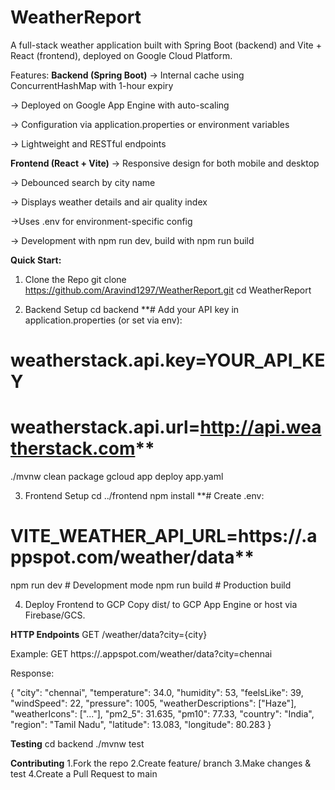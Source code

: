 # WeatherReport
A full-stack weather application built with Spring Boot (backend) and Vite + React (frontend), deployed on Google Cloud Platform.

Features:
**Backend (Spring Boot)**
-> Internal cache using ConcurrentHashMap with 1-hour expiry

-> Deployed on Google App Engine with auto-scaling

-> Configuration via application.properties or environment variables

-> Lightweight and RESTful endpoints

**Frontend (React + Vite)**
-> Responsive design for both mobile and desktop

-> Debounced search by city name

-> Displays weather details and air quality index

->Uses .env for environment-specific config

-> Development with npm run dev, build with npm run build


**Quick Start:**

1. Clone the Repo
   git clone https://github.com/Aravind1297/WeatherReport.git
   cd WeatherReport

2. Backend Setup
   cd backend
  **# Add your API key in application.properties (or set via env):
  # weatherstack.api.key=YOUR_API_KEY
  # weatherstack.api.url=http://api.weatherstack.com**
  ./mvnw clean package
  gcloud app deploy app.yaml

3. Frontend Setup
   cd ../frontend
  npm install
  **# Create .env:
  # VITE_WEATHER_API_URL=https://<your-app-id>.appspot.com/weather/data**
  npm run dev         # Development mode
  npm run build       # Production build

4. Deploy Frontend to GCP
   Copy dist/ to GCP App Engine or host via Firebase/GCS.

**HTTP Endpoints**
GET /weather/data?city={city}

Example:
GET https://<your-app-id>.appspot.com/weather/data?city=chennai

Response:

{
  "city": "chennai",
  "temperature": 34.0,
  "humidity": 53,
  "feelsLike": 39,
  "windSpeed": 22,
  "pressure": 1005,
  "weatherDescriptions": ["Haze"],
  "weatherIcons": ["..."],
  "pm2_5": 31.635,
  "pm10": 77.33,
  "country": "India",
  "region": "Tamil Nadu",
  "latitude": 13.083,
  "longitude": 80.283
}

**Testing**
cd backend
./mvnw test


**Contributing**
1.Fork the repo
2.Create feature/<name> branch
3.Make changes & test
4.Create a Pull Request to main
